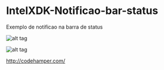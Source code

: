 # IntelXDK-Notificao-bar-status

Exemplo de notificao na barra de status

![alt tag](http://codehamper.com/wp-content/uploads/2015/07/Screenshot_2015-07-28-12-39-40.jpg)

![alt tag](http://codehamper.com/wp-content/uploads/2015/07/Screenshot_2015-07-28-12-39-19.jpg)

http://codehamper.com/
